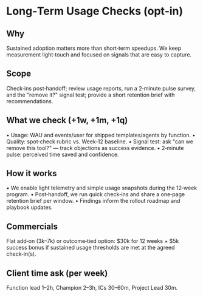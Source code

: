 # Long‑Term Usage Checks (opt‑in)

## Why

Sustained adoption matters more than short‑term speedups. We keep measurement light‑touch and focused on signals that are easy to capture.

## Scope

Check‑ins post‑handoff; review usage reports, run a 2‑minute pulse survey, and the "remove it?" signal test; provide a short retention brief with recommendations.

## What we check (+1w, +1m, +1q)

• Usage: WAU and events/user for shipped templates/agents by function.
• Quality: spot‑check rubric vs. Week‑12 baseline.
• Signal test: ask "can we remove this tool?" — track objections as success evidence.
• 2‑minute pulse: perceived time saved and confidence.

## How it works

• We enable light telemetry and simple usage snapshots during the 12‑week program.
• Post‑handoff, we run quick check‑ins and share a one‑page retention brief per window.
• Findings inform the rollout roadmap and playbook updates.

## Commercials

Flat add‑on ($3k–$7k) or outcome‑tied option: $30k for 12 weeks + $5k success bonus if sustained usage thresholds are met at the agreed check‑in(s).

## Client time ask (per week)

Function lead 1–2h, Champion 2–3h, ICs 30–60m, Project Lead 30m.
